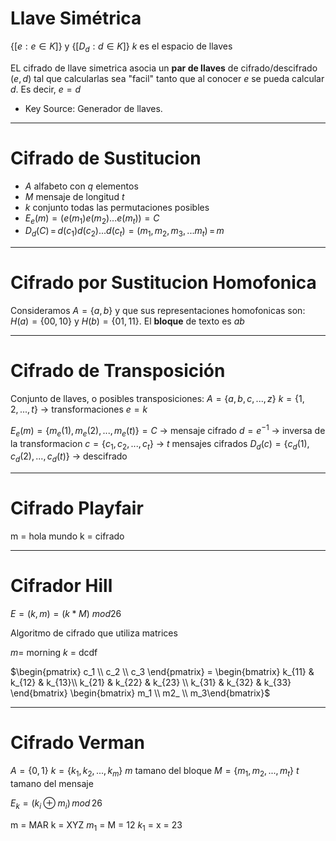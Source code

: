 # Llave Simétrica

$\{ [e: e \in K] \}$ y $\{ [D_d: d \in K] \}$
$k$ es el espacio de llaves

EL cifrado de llave simetrica asocia un **par de llaves** de cifrado/descifrado $(e, d)$ tal que calcularlas sea "facil" tanto que al conocer $e$ se pueda calcular $d$. Es decir, $e = d$

- Key Source: Generador de llaves. 

___
# Cifrado de Sustitucion

- $A$ alfabeto con $q$ elementos
- $M$ mensaje de longitud $t$
- $k$ conjunto todas las permutaciones posibles
- $E_e(m) = (e(m_1)e(m_2)...e(m_t)) = C$
- $D_d(C) \, = \, d(c_1)d(c_2)...d(c_t) = (m_1, m_2, m_3, ... m_t) \, = \, m$

___
# Cifrado por Sustitucion Homofonica

Consideramos $A = \{ a, b\}$ y que sus representaciones homofonicas son: $H(a) = \{ 00, 10 \}$ y $H(b) = \{ 01, 11\}$. El **bloque** de texto es $ab$

____
# Cifrado de Transposición

Conjunto de llaves, o posibles transposiciones:
$A=\{ a,b,c,...,z \}$
$k=\{1, 2, ..., t\}$ -> transformaciones
$e = k$

$E_e(m)=\{m_e(1),\, m_e(2),\, ...,\, m_e(t) \} = C$  -> mensaje cifrado
$d=e^{-1}$   -> inversa de la transformacion          $c=\{c_1, c_2, ..., c_t\}$  -> $t$ mensajes cifrados
$D_d(c)=\{ c_d(1),\, c_d(2),\, ..., c_d(t) \}$  ->  descifrado

___
# Cifrado Playfair

m = hola mundo
k = cifrado

___
# Cifrador Hill

$E = (k,m) = (k*M) \: mod 26$

Algoritmo de cifrado que utiliza matrices

$m =$ morning          $k$ = dcdf

$\begin{pmatrix}   c_1 \\ c_2 \\ c_3  \end{pmatrix} = \begin{bmatrix}   k_{11} & k_{12} & k_{13}\\   k_{21} & k_{22} & k_{23} \\ k_{31} & k_{32} & k_{33}   \end{bmatrix} \begin{bmatrix} m_1 \\ m2_ \\ m_3\end{bmatrix}$
___
# Cifrado Verman

$A = \{0, 1\}$
$k = \{ k_1, k_2, ..., k_m \}$
$m$  tamano del bloque
$M = \{ m_1, m_2, ..., m_t \}$
$t$   tamano del mensaje

$E_k = (k_i \oplus m_i) \, mod \, 26$

m = MAR      k = XYZ
$m_1$ = M = 12
$k_1$ = x = 23

